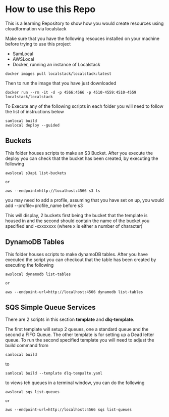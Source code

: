 # How to use this Repo

This is a learning Repository to show how you would create resources using cloudformation via localstack

Make sure that you have the following resouces installed on your machine before trying to use this project

* SamLocal
* AWSLocal
* Docker, running an instance of Localstack

```
docker images pull localstack/localstack:latest
```
Then to run the image that you have just downloaded 
```
docker run --rm -it -d -p 4566:4566 -p 4510-4559:4510-4559 localstack/localstack
```

To Execute any of the following scripts in each folder you will need to follow the list of instructions below

```
samlocal build
awslocal deploy --guided
```

## Buckets

This folder houses scripts to make an S3 Bucket.  After you execute the deploy you can check that the bucket has been created, by executing the following

```
awslocal s3api list-buckets

or

aws --endpoint=http://localhost:4566 s3 ls
```

you may need to add a profile, assuming that you have set on up, you would add --profile=profile_name before s3

This will display, 2 buckets first being the bucket that the template is housed in and the second should contain the name of the bucket you specified and -xxxxxxxx (where x is either a number of character)

## DynamoDB Tables

This folder houses scripts to make dynamoDB tables.  After you have executed the script you can checkout that the table has been created by executing the following

```
awslocal dynamodb list-tables

or 

aws --endpoint-url=http://localhost:4566 dynamodb list-tables
```

## SQS Simple Queue Services

There are 2 scripts in this section **template** and **dlq-template**.

The first template will setup 2 queues, one a standard queue and the second a FIFO Queue.  The other template is for setting up a Dead letter queue.  To run the second specified template you will need to adjust the build command from 

```
samlocal build
```

to 

```
samlocal build --template dlq-tempalte.yaml
```

to views teh queues in a terminal window, you can do the following

```
awslocal sqs list-queues

or 

aws --endpoint-url=http://localhost:4566 sqs list-queues
```